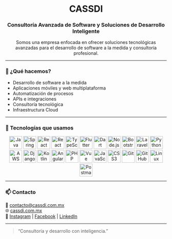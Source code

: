
<h1 align="center">CASSDI</h1>
<h3 align="center">Consultoría Avanzada de Software y Soluciones de Desarrollo Inteligente</h3>

<p align="center">
  Somos una empresa enfocada en ofrecer soluciones tecnológicas avanzadas para el desarrollo de software a la medida y consultoría profesional.
</p>

---

### 🚀 ¿Qué hacemos?

- Desarrollo de software a la medida  
- Aplicaciones móviles y web multiplataforma  
- Automatización de procesos  
- APIs e integraciones  
- Consultoría tecnológica  
- Infraestructura Cloud  

---

### 🧠 Tecnologías que usamos

<div align="center">
  
<!-- Lenguajes y Frameworks -->
<img src="https://cdn.jsdelivr.net/gh/devicons/devicon/icons/java/java-original.svg" height="40" alt="Java"/>
<img src="https://cdn.jsdelivr.net/gh/devicons/devicon/icons/spring/spring-original.svg" height="40" alt="Spring Boot"/>
<img src="https://cdn.jsdelivr.net/gh/devicons/devicon/icons/react/react-original.svg" height="40" alt="React"/>
<img src="https://cdn.jsdelivr.net/gh/devicons/devicon/icons/react/react-original.svg" height="40" alt="React Native"/>
<img src="https://cdn.jsdelivr.net/gh/devicons/devicon/icons/typescript/typescript-original.svg" height="40" alt="TypeScript"/>
<img src="https://cdn.jsdelivr.net/gh/devicons/devicon/icons/flutter/flutter-original.svg" height="40" alt="Flutter"/>
<img src="https://cdn.jsdelivr.net/gh/devicons/devicon/icons/dart/dart-original.svg" height="40" alt="Dart"/>
<img src="https://cdn.jsdelivr.net/gh/devicons/devicon/icons/nodejs/nodejs-original.svg" height="40" alt="Node.js"/>
<img src="https://cdn.jsdelivr.net/gh/devicons/devicon/icons/bootstrap/bootstrap-original.svg" height="40" alt="Bootstrap"/>
<img src="https://cdn.jsdelivr.net/gh/devicons/devicon/icons/laravel/laravel-original.svg" height="40" alt="Laravel"/>
<img src="https://cdn.jsdelivr.net/gh/devicons/devicon/icons/python/python-original.svg" height="40" alt="Python"/>
<img src="https://www.vectorlogo.zone/logos/amazon_aws/amazon_aws-icon.svg" height="40" alt="AWS"/>
<img src="https://cdn.jsdelivr.net/gh/devicons/devicon/icons/django/django-plain.svg" height="40" alt="Django"/>
<img src="https://cdn.jsdelivr.net/gh/devicons/devicon/icons/kotlin/kotlin-original.svg" height="40" alt="Kotlin"/>
<img src="https://cdn.jsdelivr.net/gh/devicons/devicon/icons/angularjs/angularjs-original.svg" height="40" alt="Angular"/>
<img src="https://cdn.jsdelivr.net/gh/devicons/devicon/icons/php/php-original.svg" height="40" alt="PHP"/>
<img src="https://cdn.jsdelivr.net/gh/devicons/devicon/icons/vuejs/vuejs-original.svg" height="40" alt="Vue"/>
<img src="https://cdn.jsdelivr.net/gh/devicons/devicon/icons/javascript/javascript-original.svg" height="40" alt="JavaScript"/>
<img src="https://cdn.jsdelivr.net/gh/devicons/devicon/icons/css3/css3-original.svg" height="40" alt="CSS3"/>
<img src="https://cdn.jsdelivr.net/gh/devicons/devicon/icons/git/git-original.svg" height="40" alt="Git"/>
<img src="https://cdn.jsdelivr.net/gh/devicons/devicon/icons/github/github-original.svg" height="40" alt="GitHub"/>
<img src="https://cdn.jsdelivr.net/gh/devicons/devicon/icons/linux/linux-original.svg" height="40" alt="Linux"/>
<img src="https://cdn.jsdelivr.net/gh/devicons/devicon/icons/postman/postman-original.svg" height="40" alt="Postman"/>

</div>

---

### 📫 Contacto

📧 contacto@cassdi.com.mx  
🌐 [cassdi.com.mx](https://cassdi.com.mx)  
📱 [Instagram](https://www.instagram.com/cassdi_solutions) | [Facebook](https://www.facebook.com/cassdi.solutions) | [LinkedIn](https://www.linkedin.com/company/cassdi)

---

> “Consultoría y desarrollo con inteligencia.”
